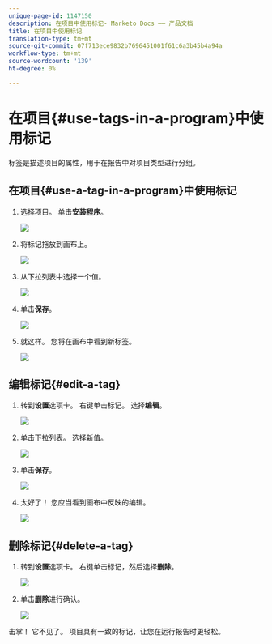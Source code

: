 ```yaml
---
unique-page-id: 1147150
description: 在项目中使用标记- Marketo Docs —— 产品文档
title: 在项目中使用标记
translation-type: tm+mt
source-git-commit: 07f713ece9832b7696451001f61c6a3b45b4a94a
workflow-type: tm+mt
source-wordcount: '139'
ht-degree: 0%

---
```



# 在项目{#use-tags-in-a-program}中使用标记

标签是描述项目的属性，用于在报告中对项目类型进行分组。

## 在项目{#use-a-tag-in-a-program}中使用标记

1. 选择项目。 单击&#x200B;**安装程序**。

   ![](assets/image2014-9-23-15-3a45-3a0.png)

1. 将标记拖放到画布上。

   ![](assets/image2014-9-23-15-3a45-3a13.png)

1. 从下拉列表中选择一个值。

   ![](assets/image2014-9-23-15-3a45-3a30.png)

1. 单击&#x200B;**保存**。

   ![](assets/image2014-9-23-15-3a45-3a36.png)

1. 就这样。 您将在画布中看到新标签。

   ![](assets/image2014-9-23-15-3a45-3a47.png)

## 编辑标记{#edit-a-tag}

1. 转到&#x200B;**设置**&#x200B;选项卡。 右键单击标记。 选择&#x200B;**编辑**。

   ![](assets/image2014-9-23-15-3a45-3a53.png)

1. 单击下拉列表。 选择新值。

   ![](assets/image2014-9-23-15-3a46-3a12.png)

1. 单击&#x200B;**保存**。

   ![](assets/image2014-9-23-15-3a46-3a25.png)

1. 太好了！ 您应当看到画布中反映的编辑。

   ![](assets/image2014-9-23-15-3a46-3a35.png)

## 删除标记{#delete-a-tag}

1. 转到&#x200B;**设置**&#x200B;选项卡。 右键单击标记，然后选择&#x200B;**删除**。

   ![](assets/image2014-9-23-15-3a46-3a55.png)

1. 单击&#x200B;**删除**&#x200B;进行确认。

   ![](assets/image2014-9-23-15-3a47-3a8.png)

击掌！ 它不见了。 项目具有一致的标记，让您在运行报告时更轻松。
